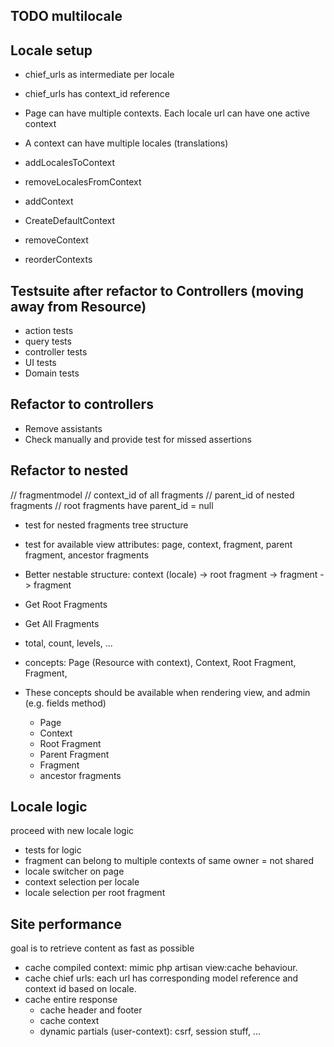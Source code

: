 ## TODO multilocale

## Locale setup
- chief_urls as intermediate per locale
- chief_urls has context_id reference
- Page can have multiple contexts. Each locale url can have one active context
- A context can have multiple locales (translations)

- addLocalesToContext
- removeLocalesFromContext
- addContext
- CreateDefaultContext
- removeContext
- reorderContexts

## Testsuite after refactor to Controllers (moving away from Resource)
- action tests
- query tests
- controller tests
- UI tests
- Domain tests

## Refactor to controllers
- Remove assistants
- Check manually and provide test for missed assertions

## Refactor to nested

// fragmentmodel
// context_id of all fragments
// parent_id of nested fragments
// root fragments have parent_id = null
- test for nested fragments tree structure
- test for available view attributes: page, context, fragment, parent fragment, ancestor fragments

- Better nestable structure: context (locale) -> root fragment -> fragment -> fragment
- Get Root Fragments
- Get All Fragments
- total, count, levels, ...
- concepts: Page (Resource with context), Context, Root Fragment, Fragment,
- These concepts should be available when rendering view, and admin (e.g. fields method)
  - Page 
  - Context
  - Root Fragment
  - Parent Fragment
  - Fragment
  - ancestor fragments

## Locale logic
proceed with new locale logic
- tests for logic 
- fragment can belong to multiple contexts of same owner = not shared
- locale switcher on page
- context selection per locale
- locale selection per root fragment

## Site performance
goal is to retrieve content as fast as possible
- cache compiled context: mimic php artisan view:cache behaviour.
- cache chief urls: each url has corresponding model reference and context id based on locale.
- cache entire response
  - cache header and footer
  - cache context
  - dynamic partials (user-context): csrf, session stuff, ...

